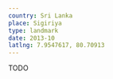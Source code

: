 ```yaml
---
country: Sri Lanka
place: Sigiriya
type: landmark
date: 2013-10
latlng: 7.9547617, 80.70913
---
```


TODO
